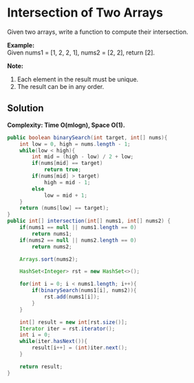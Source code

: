 # Intersection of Two Arrays
Given two arrays, write a function to compute their intersection.  

**Example:**  
Given nums1 = [1, 2, 2, 1], nums2 = [2, 2], return [2].  

**Note:**
1. Each element in the result must be unique.  
2. The result can be in any order.  
## Solution
**Complexity: Time O(mlogn), Space O(1).**
```java
public boolean binarySearch(int target, int[] nums){
    int low = 0, high = nums.length - 1;
    while(low < high){
        int mid = (high - low) / 2 + low;
        if(nums[mid] == target)
            return true;
        if(nums[mid] > target)
            high = mid - 1;
        else
            low = mid + 1;
    }
    return (nums[low] == target);
}
public int[] intersection(int[] nums1, int[] nums2) {
    if(nums1 == null || nums1.length == 0)
        return nums1;
    if(nums2 == null || nums2.length == 0)
        return nums2;

    Arrays.sort(nums2);

    HashSet<Integer> rst = new HashSet<>();

    for(int i = 0; i < nums1.length; i++){
        if(binarySearch(nums1[i], nums2)){
            rst.add(nums1[i]);
        }
    }

    int[] result = new int[rst.size()];
    Iterator iter = rst.iterator();
    int i = 0;
    while(iter.hasNext()){
        result[i++] = (int)iter.next();
    }

    return result;
}
```
